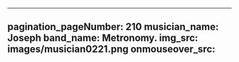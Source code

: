 ------
pagination_pageNumber: 210
musician_name: Joseph
band_name: Metronomy.
img_src: images/musician0221.png
onmouseover_src: 
------